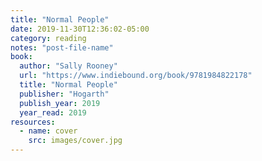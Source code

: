 ```yaml
---
title: "Normal People"
date: 2019-11-30T12:36:02-05:00
category: reading
notes: "post-file-name"
book:
  author: "Sally Rooney"
  url: "https://www.indiebound.org/book/9781984822178"
  title: "Normal People"
  publisher: "Hogarth"
  publish_year: 2019
  year_read: 2019
resources:
  - name: cover
    src: images/cover.jpg
---
```


